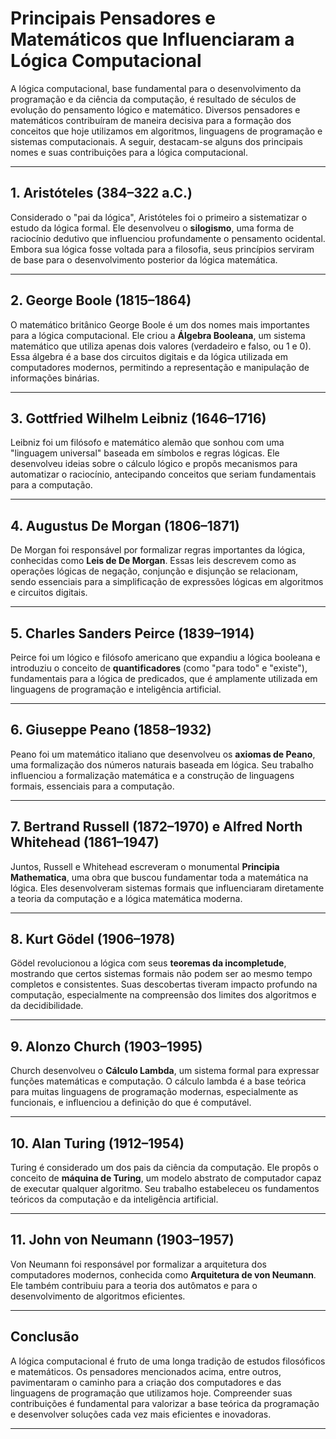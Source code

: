 
# Principais Pensadores e Matemáticos que Influenciaram a Lógica Computacional

A lógica computacional, base fundamental para o desenvolvimento da programação e da ciência da computação, é resultado de séculos de evolução do pensamento lógico e matemático. Diversos pensadores e matemáticos contribuíram de maneira decisiva para a formação dos conceitos que hoje utilizamos em algoritmos, linguagens de programação e sistemas computacionais. A seguir, destacam-se alguns dos principais nomes e suas contribuições para a lógica computacional.

---

## 1. Aristóteles (384–322 a.C.)

Considerado o "pai da lógica", Aristóteles foi o primeiro a sistematizar o estudo da lógica formal. Ele desenvolveu o **silogismo**, uma forma de raciocínio dedutivo que influenciou profundamente o pensamento ocidental. Embora sua lógica fosse voltada para a filosofia, seus princípios serviram de base para o desenvolvimento posterior da lógica matemática.

---

## 2. George Boole (1815–1864)

O matemático britânico George Boole é um dos nomes mais importantes para a lógica computacional. Ele criou a **Álgebra Booleana**, um sistema matemático que utiliza apenas dois valores (verdadeiro e falso, ou 1 e 0). Essa álgebra é a base dos circuitos digitais e da lógica utilizada em computadores modernos, permitindo a representação e manipulação de informações binárias.

---

## 3. Gottfried Wilhelm Leibniz (1646–1716)

Leibniz foi um filósofo e matemático alemão que sonhou com uma "linguagem universal" baseada em símbolos e regras lógicas. Ele desenvolveu ideias sobre o cálculo lógico e propôs mecanismos para automatizar o raciocínio, antecipando conceitos que seriam fundamentais para a computação.

---

## 4. Augustus De Morgan (1806–1871)

De Morgan foi responsável por formalizar regras importantes da lógica, conhecidas como **Leis de De Morgan**. Essas leis descrevem como as operações lógicas de negação, conjunção e disjunção se relacionam, sendo essenciais para a simplificação de expressões lógicas em algoritmos e circuitos digitais.

---

## 5. Charles Sanders Peirce (1839–1914)

Peirce foi um lógico e filósofo americano que expandiu a lógica booleana e introduziu o conceito de **quantificadores** (como "para todo" e "existe"), fundamentais para a lógica de predicados, que é amplamente utilizada em linguagens de programação e inteligência artificial.

---

## 6. Giuseppe Peano (1858–1932)

Peano foi um matemático italiano que desenvolveu os **axiomas de Peano**, uma formalização dos números naturais baseada em lógica. Seu trabalho influenciou a formalização matemática e a construção de linguagens formais, essenciais para a computação.

---

## 7. Bertrand Russell (1872–1970) e Alfred North Whitehead (1861–1947)

Juntos, Russell e Whitehead escreveram o monumental **Principia Mathematica**, uma obra que buscou fundamentar toda a matemática na lógica. Eles desenvolveram sistemas formais que influenciaram diretamente a teoria da computação e a lógica matemática moderna.

---

## 8. Kurt Gödel (1906–1978)

Gödel revolucionou a lógica com seus **teoremas da incompletude**, mostrando que certos sistemas formais não podem ser ao mesmo tempo completos e consistentes. Suas descobertas tiveram impacto profundo na computação, especialmente na compreensão dos limites dos algoritmos e da decidibilidade.

---

## 9. Alonzo Church (1903–1995)

Church desenvolveu o **Cálculo Lambda**, um sistema formal para expressar funções matemáticas e computação. O cálculo lambda é a base teórica para muitas linguagens de programação modernas, especialmente as funcionais, e influenciou a definição do que é computável.

---

## 10. Alan Turing (1912–1954)

Turing é considerado um dos pais da ciência da computação. Ele propôs o conceito de **máquina de Turing**, um modelo abstrato de computador capaz de executar qualquer algoritmo. Seu trabalho estabeleceu os fundamentos teóricos da computação e da inteligência artificial.

---

## 11. John von Neumann (1903–1957)

Von Neumann foi responsável por formalizar a arquitetura dos computadores modernos, conhecida como **Arquitetura de von Neumann**. Ele também contribuiu para a teoria dos autômatos e para o desenvolvimento de algoritmos eficientes.

---

## Conclusão

A lógica computacional é fruto de uma longa tradição de estudos filosóficos e matemáticos. Os pensadores mencionados acima, entre outros, pavimentaram o caminho para a criação dos computadores e das linguagens de programação que utilizamos hoje. Compreender suas contribuições é fundamental para valorizar a base teórica da programação e desenvolver soluções cada vez mais eficientes e inovadoras.

---
```
